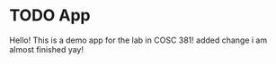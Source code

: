 # TODO App
Hello! This is a demo app for the lab in COSC 381!
added change
i am almost finished yay!
